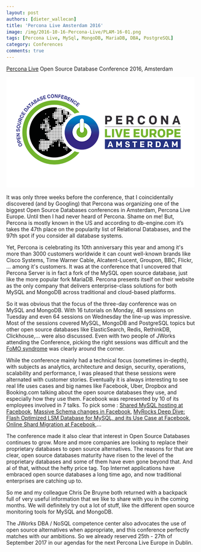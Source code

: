 ```yaml
---
layout: post
authors: [dieter_wallecan]
title: 'Percona Live Amsterdam 2016'
image: /img/2016-10-16-Percona-Live/PLAM-16-01.png
tags: [Percona Live, MySql, MongoDB, MariaDB, DBA, PostgreSQL]
category: Conferences
comments: true
---
```


[Percona Live](https://www.percona.com/live/plam16/) Open Source Database Conference 2016, Amsterdam

<p>
  <img class="image fit" alt="Percona Live Amsterdam Logo" src="/img/2016-10-16-Percona-Live/PLAM-16-01.png">
</p>

It was only three weeks before the conference, that I coincidentally discovered (and by Googling) that Percona was organizing one of the biggest Open Source Databases conferences in Amsterdam, Percona Live Europe.
Until then I had never heard of Percona.
Shame on me! But, Percona is mostly known in the US and according to db-engine.com it’s takes the 47th  place on the popularity list of Relational Databases, and the 97th spot if you consider all database systems.

Yet, Percona is celebrating its 10th anniversary this year and among it's more than 3000 customers worldwide it can count well-known brands like Cisco Systems, Time Warner Cable, Alcatent-Lucent, Groupon, BBC, Flickr, ... among  it's customers.
It was at the conference that I uncovered that Percona Server is in fact a fork of the MySQL open source database, just like the more popular fork MariaDB.
Percona presents itself on their website as the only company that delivers enterprise-class solutions for both MySQL and MongoDB across traditional and cloud-based platforms. 

So it was obvious that the focus of the three-day conference was on MySQL and MongoDB.
With 16 tutorials on Monday, 48 sessions on Tuesday and even 64 sessions on Wednesday the line-up was impressive.
Most of the sessions covered MySQL, MongoDB and PostgreSQL topics but other open source databases like ElasticSearch, Redis, RethinkDB, Clickhouse,… were also discussed.
Even with two people of JWorks attending the Conference, picking the right sessions was difficult and the [FoMO syndrome](https://en.wikipedia.org/wiki/Fear_of_missing_out) was clearly around the corner. 

While the conference mainly had a technical focus (sometimes in-depth), with subjects as analytics, architecture and design, security, operations, scalability and performance, I was pleased that these sessions were alternated with customer stories.
Eventually it is always interesting to see real life uses cases and big names like Facebook, Uber, Dropbox and Booking.com talking about the open source databases they use, and especially how they use them.
Facebook was represented by 10 of its employees involved in 7 talks.
To pick some : [Shared MySQL hosting at Facebook](https://www.percona.com/live/plam16/sessions/one-system-fit-them-all-shared-mysql-hosting-facebook), [Massive Schema changes in Facebook](https://www.percona.com/live/plam16/sessions/massive-schema-changes-facebook), [MyRocks Deep Dive: Flash Optimized LSM Database for MySQL, and its Use Case at Facebook](https://www.percona.com/live/plam16/sessions/myrocks-deep-dive-flash-optimized-lsm-database-mysql-and-its-use-case-facebook), [Online Shard Migration at Facebook](https://www.percona.com/live/plam16/sessions/everyday-we%E2%80%99re-shuffling-%E2%80%94-online-shard-migration-facebook),…

The conference made it also clear that interest in Open Source Databases continues to grow.
More and more companies are looking to replace their proprietary databases to open source alternatives.
The reasons for that are clear, open source databases maturity have risen to the level of the proprietary databases and some of them have even gone beyond that.
And al of that, without the hefty price tag.  Top Internet applications have embraced open source databases a long time ago, and now traditional enterprises are catching up to.

So me and my colleague Chris De Bruyne both returned with a backpack full of very useful information that we like to share with you in the coming months.
We will definitely try out a lot of stuff, like the different open source monitoring tools for MySQL and MongoDB. 

The JWorks DBA / NoSQL competence center also advocates the use of open source alternatives when appropriate, and this conference perfectly matches with our ambitions.
So we already reserved 25th - 27th of September 2017 in our agendas for the next Percona Live Europe in Dublin.